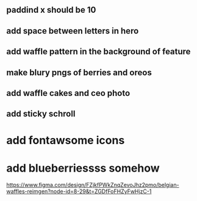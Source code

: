## paddind x should be 10

## add space between letters in hero
## add waffle pattern in the background of feature

## make blury pngs of berries and oreos
## add waffle cakes and ceo photo
## add sticky schroll
# add fontawsome icons

# add blueberriessss somehow



https://www.figma.com/design/FZjkfPWkZnqZevoJhz2pmo/belgian-waffles-reimgen?node-id=8-29&t=ZGDfFoFHZyFwHjzC-1